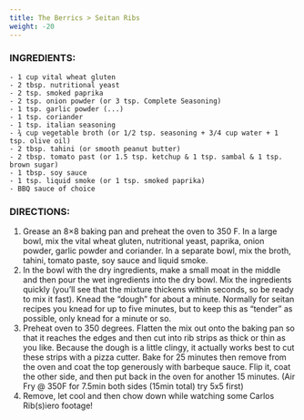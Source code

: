 ```yaml
---
title: The Berrics > Seitan Ribs
weight: -20
---
```


### INGREDIENTS:

```
- 1 cup vital wheat gluten
- 2 tbsp. nutritional yeast
- 2 tsp. smoked paprika
- 2 tsp. onion powder (or 3 tsp. Complete Seasoning)
- 1 tsp. garlic powder (...)
- 1 tsp. coriander
- 1 tsp. italian seasoning
- ¾ cup vegetable broth (or 1/2 tsp. seasoning + 3/4 cup water + 1 tsp. olive oil)
- 2 tbsp. tahini (or smooth peanut butter)
- 2 tbsp. tomato past (or 1.5 tsp. ketchup & 1 tsp. sambal & 1 tsp. brown sugar)
- 1 tbsp. soy sauce
- 1 tsp. liquid smoke (or 1 tsp. smoked paprika)
- BBQ sauce of choice
```

### DIRECTIONS:

1. Grease an 8×8 baking pan and preheat the oven to 350 F. In a large bowl, mix the vital wheat gluten, nutritional yeast, paprika, onion powder, garlic powder and coriander. In a separate bowl, mix the broth, tahini, tomato paste, soy sauce and liquid smoke.
2. In the bowl with the dry ingredients, make a small moat in the middle and then pour the wet ingredients into the dry bowl. Mix the ingredients quickly (you’ll see that the mixture thickens within seconds, so be ready to mix it fast). Knead the “dough” for about a minute. Normally for seitan recipes you knead for up to five minutes, but to keep this as “tender” as possible, only knead for a minute or so.
3. Preheat oven to 350 degrees. Flatten the mix out onto the baking pan so that it reaches the edges and then cut into rib strips as thick or thin as you like. Because the dough is a little clingy, it actually works best to cut these strips with a pizza cutter. Bake for 25 minutes then remove from the oven and coat the top generously with barbeque sauce. Flip it, coat the other side, and then put back in the oven for another 15 minutes. (Air Fry @ 350F for 7.5min both sides (15min total) try 5x5 first)
4. Remove, let cool and then chow down while watching some Carlos Rib(s)iero footage!
